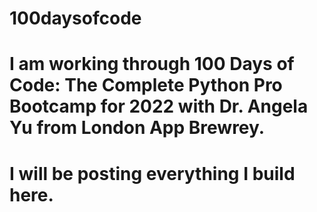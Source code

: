 # 100daysofcode

# I am working through 100 Days of Code: The Complete Python Pro Bootcamp for 2022 with Dr. Angela Yu from London App Brewrey.
# I will be posting everything I build here.
